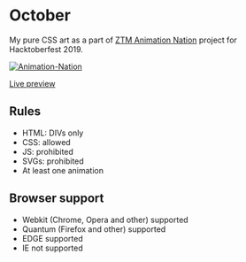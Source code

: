 # October
My pure CSS art as a part of [ZTM Animation Nation](https://github.com/zero-to-mastery/Animation-Nation) project for Hacktoberfest 2019.

[![Animation-Nation](https://img.shields.io/badge/CSS%20PROJECT-Animation%20Nation-yellow?style=for-the-badge&logo=CSS3)](https://github.com/zero-to-mastery/Animation-Nation)

[Live preview](https://fprokofiev.github.io/October/)
## Rules
* HTML: DIVs only
* CSS: allowed
* JS: prohibited
* SVGs: prohibited
* At least one animation

## Browser support
* Webkit (Chrome, Opera and other) supported
* Quantum (Firefox and other) supported
* EDGE supported
* IE not supported

